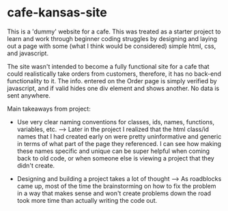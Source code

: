 # cafe-kansas-site
This is a 'dummy' website for a cafe. This was treated as a starter project to learn and work through beginner coding struggles by designing and laying out a page with some (what I think would be considered) simple html, css, and javascript. 

The site wasn't intended to become a fully functional site for a cafe that could realistically take orders from customers, therefore, it has no back-end functionality to it. The info. entered on the Order page is simply verified by javascript, and if valid hides one div element and shows another. No data is sent anywhere.

Main takeaways from project:

- Use very clear naming conventions for classes, ids, names, functions, variables, etc. -->  Later in the project I realized that the html class/id names that I had created early on were pretty uninformative and generic in terms of what part of the page they referenced. I can see how making these names specific and unique can be super helpful when coming back to old code, or when someone else is viewing a project that they didn't create.
          
- Designing and building a project takes a lot of thought --> As roadblocks came up, most of the time the brainstorming on how to fix the problem in a way that makes sense and won't create problems down the road took more time than actually writing the code out.
